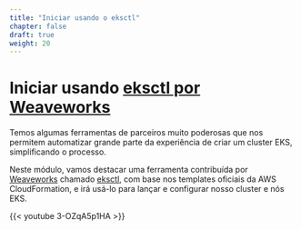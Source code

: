 ```yaml
---
title: "Iniciar usando o eksctl"
chapter: false
draft: true
weight: 20
---
```


# Iniciar usando [eksctl por Weaveworks](https://eksctl.io/)

Temos algumas ferramentas de parceiros muito poderosas que nos permitem automatizar grande parte da experiência de criar um cluster EKS, simplificando o processo.

Neste módulo, vamos destacar uma ferramenta contribuída por [Weaveworks](https://weave.works)
chamado [eksctl](https://eksctl.io), com base nos templates oficiais da AWS CloudFormation,
e irá usá-lo para lançar e configurar nosso cluster e nós EKS.

{{< youtube 3-OZqA5p1HA >}}
